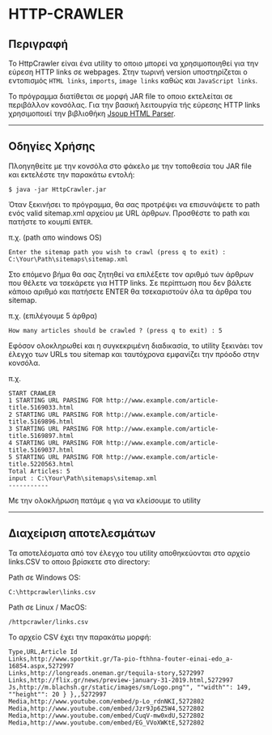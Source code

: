 # HTTP-CRAWLER

## Περιγραφή

Το HttpCrawler είναι ένα utility το οποιο μπορεί να χρησιμοποιηθεί για την εύρεση HTTP links σε webpages. Στην τωρινή version υποστηρίζεται ο εντοπισμός `HTML links`, `imports`, `image links` καθώς και `JavaScript links`.

Το πρόγραμμα διατίθεται σε μορφή JAR file το οποιο εκτελείται σε περιβάλλον κονσόλας. Για την βασική λειτουργία τής εύρεσης HTTP links χρησιμοποιεί την βιβλιοθήκη [Jsoup HTML Parser](https://jsoup.org/).

---

## Οδηγίες Χρήσης

Πλοηγηθείτε με την κονσόλα στο φάκελο με την τοποθεσία του JAR file και εκτελέστε την παρακάτω εντολή:

```shell
$ java -jar HttpCrawler.jar
```
Όταν ξεκινήσει το πρόγραμμα, θα σας προτρέψει να επισυνάψετε το path ενός valid sitemap.xml αρχείου με URL άρθρων. Προσθέστε το path και πατήστε το κουμπί `ENTER`.

π.χ. (path απο windows OS)
```shell
Enter the sitemap path you wish to crawl (press q to exit) : C:\Your\Path\sitemaps\sitemap.xml
```
Στο επόμενο βήμα θα σας ζητηθεί να επιλέξετε τον αριθμό των άρθρων που θέλετε να τσεκάρετε για HTTP links. Σε περίπτωση που δεν βάλετε κάποιο αριθμό και πατήσετε ENTER θα τσεκαριστούν όλα τα άρθρα του sitemap.

π.χ. (επιλέγουμε 5 άρθρα)
```shell
How many articles should be crawled ? (press q to exit) : 5
```
Εφόσον ολοκληρωθεί και η συγκεκριμένη διαδικασία, το utility ξεκινάει τον έλεγχο των URLs του sitemap και ταυτόχρονα εμφανίζει την πρόοδο στην κονσόλα. 

π.χ.
```shell
START CRAWLER
1 STARTING URL PARSING FOR http://www.example.com/article-title.5169033.html
2 STARTING URL PARSING FOR http://www.example.com/article-title.5169896.html
3 STARTING URL PARSING FOR http://www.example.com/article-title.5169897.html
4 STARTING URL PARSING FOR http://www.example.com/article-title.5169037.html
5 STARTING URL PARSING FOR http://www.example.com/article-title.5220563.html
Total Articles: 5
input : C:\Your\Path\sitemaps\sitemap.xml
-----------
```
Με την ολοκλήρωση πατάμε `q` για να κλείσουμε το utility

---

## Διαχείριση αποτελεσμάτων

Τα αποτελέσματα από τον έλεγχο του utility αποθηκεύονται στο αρχείο links.CSV το οποιο βρίσκετε στο directory:

Path σε Windows OS:

```shell
C:\httpcrawler\links.csv
```

Path σε Linux / MacOS:
```shell
/httpcrawler/links.csv
```

Το αρχείο CSV έχει την παρακάτω μορφή:
```shell
Type,URL,Article Id
Links,http://www.sportkit.gr/Ta-pio-fthhna-fouter-einai-edo_a-16854.aspx,5272997
Links,http://longreads.oneman.gr/tequila-story,5272997
Links,http://flix.gr/news/preview-january-31-2019.html,5272997
Js,http://m.blachsh.gr/static/images/sm/Logo.png"", ""width"": 149, ""height"": 20 } },,5272997
Media,http://www.youtube.com/embed/p-Lo_rdnNKI,5272802
Media,http://www.youtube.com/embed/Jzr9Jp6Z5W4,5272802
Media,http://www.youtube.com/embed/CuqV-mw0xdU,5272802
Media,http://www.youtube.com/embed/EG_VVoXWKtE,5272802
```





